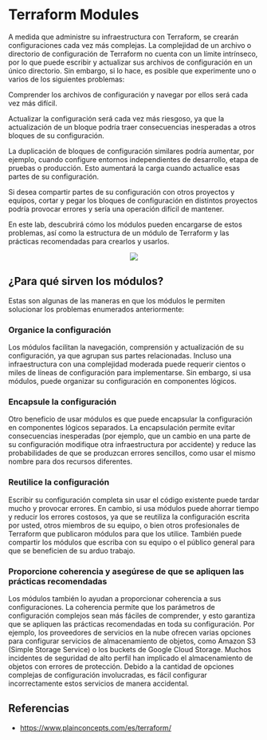 # Terraform Modules

A medida que administre su infraestructura con Terraform, se crearán configuraciones cada vez más complejas. La complejidad de un archivo o directorio de configuración de Terraform no cuenta con un límite intrínseco, por lo que puede escribir y actualizar sus archivos de configuración en un único directorio. Sin embargo, si lo hace, es posible que experimente uno o varios de los siguientes problemas:

Comprender los archivos de configuración y navegar por ellos será cada vez más difícil.

Actualizar la configuración será cada vez más riesgoso, ya que la actualización de un bloque podría traer consecuencias inesperadas a otros bloques de su configuración.

La duplicación de bloques de configuración similares podría aumentar, por ejemplo, cuando configure entornos independientes de desarrollo, etapa de pruebas o producción. Esto aumentará la carga cuando actualice esas partes de su configuración.

Si desea compartir partes de su configuración con otros proyectos y equipos, cortar y pegar los bloques de configuración en distintos proyectos podría provocar errores y sería una operación difícil de mantener.

En este lab, descubrirá cómo los módulos pueden encargarse de estos problemas, así como la estructura de un módulo de Terraform y las prácticas recomendadas para crearlos y usarlos.


<p align="center">
  <img src="https://github.com/dimasx010/knowledge/assets/105082657/34cde74b-edb7-4bcc-849d-1d80a6dd6685">
</p>

## ¿Para qué sirven los módulos?

Estas son algunas de las maneras en que los módulos le permiten solucionar los problemas enumerados anteriormente:

### Organice la configuración

Los módulos facilitan la navegación, comprensión y actualización de su configuración, ya que agrupan sus partes relacionadas. Incluso una infraestructura con una complejidad moderada puede requerir cientos o miles de líneas de configuración para implementarse. Sin embargo, si usa módulos, puede organizar su configuración en componentes lógicos.

### Encapsule la configuración

Otro beneficio de usar módulos es que puede encapsular la configuración en componentes lógicos separados. La encapsulación permite evitar consecuencias inesperadas (por ejemplo, que un cambio en una parte de su configuración modifique otra infraestructura por accidente) y reduce las probabilidades de que se produzcan errores sencillos, como usar el mismo nombre para dos recursos diferentes.

### Reutilice la configuración

Escribir su configuración completa sin usar el código existente puede tardar mucho y provocar errores. En cambio, si usa módulos puede ahorrar tiempo y reducir los errores costosos, ya que se reutiliza la configuración escrita por usted, otros miembros de su equipo, o bien otros profesionales de Terraform que publicaron módulos para que los utilice. También puede compartir los módulos que escriba con su equipo o el público general para que se beneficien de su arduo trabajo.

### Proporcione coherencia y asegúrese de que se apliquen las prácticas recomendadas

Los módulos también lo ayudan a proporcionar coherencia a sus configuraciones. La coherencia permite que los parámetros de configuración complejos sean más fáciles de comprender, y esto garantiza que se apliquen las prácticas recomendadas en toda su configuración. Por ejemplo, los proveedores de servicios en la nube ofrecen varias opciones para configurar servicios de almacenamiento de objetos, como Amazon S3 (Simple Storage Service) o los buckets de Google Cloud Storage. Muchos incidentes de seguridad de alto perfil han implicado el almacenamiento de objetos con errores de protección. Debido a la cantidad de opciones complejas de configuración involucradas, es fácil configurar incorrectamente estos servicios de manera accidental.

## Referencias
- https://www.plainconcepts.com/es/terraform/